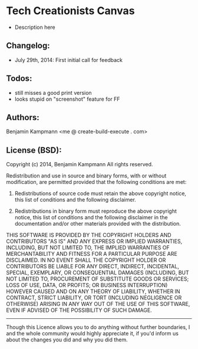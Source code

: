 # Tech Creationists Canvas

- Description here

## Changelog:

 - July 29th, 2014: First initial call for feedback

## Todos:

 - still misses a good print version
 - looks stupid on "screenshot" feature for FF


## Authors:
Benjamin Kampmann <me @ create-build-execute . com>

## License (BSD):
Copyright (c) 2014, Benjamin Kampmann
All rights reserved.

Redistribution and use in source and binary forms, with or without modification, are permitted provided that the following conditions are met:

1. Redistributions of source code must retain the above copyright notice, this list of conditions and the following disclaimer.

2. Redistributions in binary form must reproduce the above copyright notice, this list of conditions and the following disclaimer in the documentation and/or other materials provided with the distribution.

THIS SOFTWARE IS PROVIDED BY THE COPYRIGHT HOLDERS AND CONTRIBUTORS "AS IS" AND ANY EXPRESS OR IMPLIED WARRANTIES, INCLUDING, BUT NOT LIMITED TO, THE IMPLIED WARRANTIES OF MERCHANTABILITY AND FITNESS FOR A PARTICULAR PURPOSE ARE DISCLAIMED. IN NO EVENT SHALL THE COPYRIGHT HOLDER OR CONTRIBUTORS BE LIABLE FOR ANY DIRECT, INDIRECT, INCIDENTAL, SPECIAL, EXEMPLARY, OR CONSEQUENTIAL DAMAGES (INCLUDING, BUT NOT LIMITED TO, PROCUREMENT OF SUBSTITUTE GOODS OR SERVICES; LOSS OF USE, DATA, OR PROFITS; OR BUSINESS INTERRUPTION) HOWEVER CAUSED AND ON ANY THEORY OF LIABILITY, WHETHER IN CONTRACT, STRICT LIABILITY, OR TORT (INCLUDING NEGLIGENCE OR OTHERWISE) ARISING IN ANY WAY OUT OF THE USE OF THIS SOFTWARE, EVEN IF ADVISED OF THE POSSIBILITY OF SUCH DAMAGE.

---

Though this Licence allows you to do anything without further boundaries, I and the whole community would highly appreciate it, if you'd inform us about the changes you did and why you did them. 

